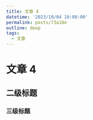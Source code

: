 ```yaml
---
title: 文章 4
datetime: '2023/10/04 10:00:00'
permalink: posts/73a18e
outline: deep
tags:
  - 文章
---
```


# 文章 4

## 二级标题

### 三级标题
